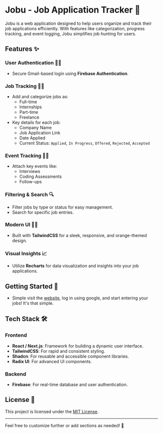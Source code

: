 # Jobu - Job Application Tracker 🧳

Jobu is a web application designed to help users organize and track their job applications efficiently. With features like categorization, progress tracking, and event logging, Jobu simplifies job hunting for users.

## Features ✨

### User Authentication 🧑‍💻
- Secure Gmail-based login using **Firebase Authentication**.

### Job Tracking 🕵️‍♀️
- Add and categorize jobs as:
  - Full-time
  - Internships
  - Part-time
  - Freelance
- Key details for each job:
  - Company Name
  - Job Application Link
  - Date Applied
  - Current Status: `Applied`, `In Progress`, `Offered`, `Rejected`, `Accepted`

### Event Tracking 🕵️‍♀️
- Attach key events like:
  - Interviews
  - Coding Assessments
  - Follow-ups

### Filtering & Search 🔍
- Filter jobs by type or status for easy management.
- Search for specific job entries.

### Modern UI 👨‍✈️
- Built with **TailwindCSS** for a sleek, responsive, and orange-themed design.

### Visual Insights 📈
- Utilize **Recharts** for data visualization and insights into your job applications.

## Getting Started 🚀
- Simple visit the [website](https://jobu.netlify.app), log in using google, and start entering your jobs! It's that simple.

## Tech Stack 🛠️

### Frontend
- **React / Next.js**: Framework for building a dynamic user interface.
- **TailwindCSS**: For rapid and consistent styling.
- **Shadcn**: For reusable and accessible component libraries.
- **Radix UI**: For advanced UI components.

### Backend
- **Firebase**: For real-time database and user authentication.

## License 🧾

This project is licensed under the [MIT License](LICENSE).

---

Feel free to customize further or add sections as needed! 🚀